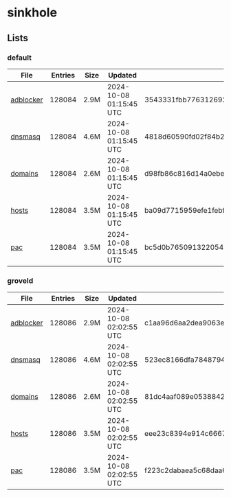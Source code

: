 # sinkhole

## Lists

### default

|File|Entries|Size|Updated|Hash|
|-|-|-|-|-|
|[adblocker](https://raw.githubusercontent.com/groveld/sinkhole/lists/default/adblocker.txt)|128084|2.9M|2024-10-08 01:15:45 UTC|3543331fbb776312692445003c1bd9ae66c2a1ff9d6f77a7f6522fc9b2c905c2|
|[dnsmasq](https://raw.githubusercontent.com/groveld/sinkhole/lists/default/dnsmasq.txt)|128084|4.6M|2024-10-08 01:15:45 UTC|4818d60590fd02f84b2c49ea95e8e82ca89b64e90befdf1a8d96653b0d601feb|
|[domains](https://raw.githubusercontent.com/groveld/sinkhole/lists/default/domains.txt)|128084|2.6M|2024-10-08 01:15:45 UTC|d98fb86c816d14a0ebe913794deea0942ada89c99341467bb7b83c1ea97653e7|
|[hosts](https://raw.githubusercontent.com/groveld/sinkhole/lists/default/hosts.txt)|128084|3.5M|2024-10-08 01:15:45 UTC|ba09d7715959efe1febfc65031852b37fb81c65dbb28bb4777cf9b4fbcbe4be6|
|[pac](https://raw.githubusercontent.com/groveld/sinkhole/lists/default/pac.txt)|128084|3.5M|2024-10-08 01:15:45 UTC|bc5d0b765091322054dd71742c68c6d61a9d6c61f05d93515a5161d5a1882e7d|

### groveld

|File|Entries|Size|Updated|Hash|
|-|-|-|-|-|
|[adblocker](https://raw.githubusercontent.com/groveld/sinkhole/lists/groveld/adblocker.txt)|128086|2.9M|2024-10-08 02:02:55 UTC|c1aa96d6aa2dea9063eadf3450169cf4168499e3cac077b14cadfdebb78b1ee7|
|[dnsmasq](https://raw.githubusercontent.com/groveld/sinkhole/lists/groveld/dnsmasq.txt)|128086|4.6M|2024-10-08 02:02:55 UTC|523ec8166dfa7848794a8fec5b1feeecb64033985bf6afb6f16b8e6f5fe5431b|
|[domains](https://raw.githubusercontent.com/groveld/sinkhole/lists/groveld/domains.txt)|128086|2.6M|2024-10-08 02:02:55 UTC|81dc4aaf089e05388421a5bc34dcd001b76b77dc441a217af7352d3587036459|
|[hosts](https://raw.githubusercontent.com/groveld/sinkhole/lists/groveld/hosts.txt)|128086|3.5M|2024-10-08 02:02:55 UTC|eee23c8394e914c6667732e7f518f89381207a0206c7c04370efeec95bae019a|
|[pac](https://raw.githubusercontent.com/groveld/sinkhole/lists/groveld/pac.txt)|128086|3.5M|2024-10-08 02:02:55 UTC|f223c2dabaea5c68daa61c16c404ea902d4b76b3d37bbaefdd441359c8f77275|
